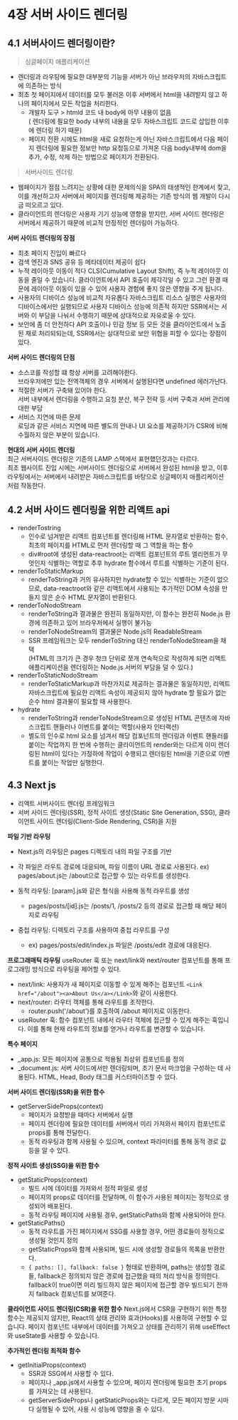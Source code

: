 # 4장 서버 사이드 렌더링

## 4.1 서버사이드 렌더링이란?

> 싱글페이지 애플리케이션

- 렌더링과 라우팅에 필요한 대부분의 기능을 서버가 아닌 브라우저의 자바스크립트에 의존하는 방식
- 최초 첫 페이지에서 데이터를 모두 불러온 이후 서버에서 html을 내려받지 않고 하나의 페이지에서 모든 작업을 처리한다.
  - 개발자 도구 > htmld 코드 내 body에 아무 내용이 없음  
    ( 렌더링에 필요한 body 내부의 내용을 모두 자바스크립트 코드로 삽입한 이후에 렌더링 하기 때문)
  - 페이지 전환 시에도 html을 새로 요청하는게 아닌 자바스크립트에서 다음 페이지 렌더링에 필요한 정보만 http 요청등으로 가져온 다음 body내부에 dom을 추가, 수정, 삭제 하는 방법으로 페이지가 전환된다.

> 서버사이드 렌더링

- 웹페이지가 점점 느려지는 상황에 대한 문제의식을 SPA의 태생적인 한계에서 찾고, 이를 개선하고자 서버에서 페이지를 렌더링해 제공하는 기존 방식의 웹 개발이 다시금 떠오르고 있다.
- 클라이언트의 렌더링은 사용자 기기 성능에 영향을 받지만, 서버 사이드 렌더링은 서버에서 제공하기 때문에 비교적 안정적인 렌더링이 가능하다.

**서버 사이드 렌더링의 장점**

- 최초 페이지 진입이 빠르다
- 검색 엔진과 SNS 공유 등 메타데이터 제공이 쉽다
- 누적 레이아웃 이동이 적다
  CLS(Cumulative Layout Shift), 즉 누적 레이아웃 이동을 줄일 수 있습니다. 클라이언트에서 API 호출이 제각각일 수 있고 그런 환경 때문에 레이아웃 이동이 있을 수 있어 사용자 경험에 좋지 않은 영향을 주게 됩니다.
- 사용자의 디바이스 성능에 비교적 자유롭다
  자바스크립트 리소스 실행은 사용자의 디바이스에서만 실행되므로 사용자 디바이스 성능에 의존적 하지만 SSR에서는 서버와 이 부담을 나눠서 수행하기 때문에 상대적으로 자유로울 수 있다.
- 보안에 좀 더 안전하다
  API 호출이나 민감 정보 등 모든 것을 클라이언트에서 노출된 채로 처리되되는데, SSR에서는 상대적으로 보안 위협을 피할 수 있다는 장점이 있다.

**서버 사이드 렌더링의 단점**

- 소스코를 작성할 떄 항상 서버를 고려해야한다.  
  브라우저에만 있는 전역객체의 경우 서버에서 실행된다면 undefined 에러가난다.
- 적절한 서버가 구축돼 있어야 한다.  
  서버 내부에서 렌더링을 수행하고 요청 분산, 복구 전략 등 서버 구축과 서버 관리에 대한 부담
- 서비스 지연에 따른 문제  
  로딩과 같은 서비스 지연에 따른 별도의 안내나 UI 요소를 제공하기가 CSR에 비해 수월하지 않은 부분이 있습니다.

**현대의 서버 사이드 렌더링**  
최근 서버사이드 렌더링은 기존의 LAMP 스택에서 표현했던것과는 다르다.  
최초 웹사이트 진입 시에는 서버사이드 렌더링으로 서버에서 완성된 html을 받고, 이후 라우팅에서는 서버에서 내려받은 자바스크립트를 바탕으로 싱글페이지 애플리케이션 처럼 작동한다.

## 4.2 서버 사이드 렌더링을 위한 리액트 api

- renderTostring
  - 인수로 넘겨받은 리액트 컴포넌트를 렌더링해 HTML 문자열로 반환하는 함수, 최초의 페이지를 HTML로 먼저 렌더링할 때 그 역할을 하는 함수
  - div#root에 생성된 data-reactroot는 리액트 컴포넌트의 루트 엘리먼트가 무엇인지 식별하는 역할로 추후 hydrate 함수에서 루트를 식별하는 기준이 된다.
- renderToStaticMarkup
  - renderToString과 거의 유사하지만 hydrate할 수 있는 식별하는 기준이 없으므로, data-reactroot와 같은 리액트에서 사용되는 추가적인 DOM 속성을 만들지 않은 순수 HTML 문자열이 반환된다.
- renderToNodoStream
  - renderToString과 결과물은 완전히 동일하지만, 이 함수는 완전히 Node.js 환경에 의존하고 있어 브라우저에서 실행이 불가능
  - renderToNodeStream의 결과물은 Node.js의 ReadableStream
  - SSR 프레임워크는 모두 renderToString 대신 renderToNodeStream을 채택  
    (HTML의 크기가 큰 경우 청크 단위로 쪼개 연속적으로 작성하게 되면 리액트 애플리케이션을 렌더링하는 Node.js 서버의 부담을 덜 수 있다.)
- renderToStaticNodoStream
  - renderToStaticMarkup과 마찬가지로 제공하는 결과물은 동일하지만, 리액트 자바스크립트에 필요한 리액트 속성이 제공되지 않아 hydrate 할 필요가 없는 순수 html 결과물이 필요할 때 사용한다.
- hydrate
  - renderToString과 renderToNodeStream으로 생성된 HTML 콘텐츠에 자바스크립트 핸들러나 이벤트를 붙이는 역할(사용자 인터랙션)
  - 별도의 인수로 html 요소를 넘겨서 해당 컴포넌트의 렌더링과 이벤트 핸들러를 붙이는 작업까지 한 번에 수행하는 클라이언트의 render와는 다르게 이미 렌더링된 html이 있다는 가정하에 작업이 수행되고 렌더링된 html을 기준으로 이벤트를 붙이는 작업만 실행한다.

## 4.3 Next js

- 리액트 서버사이드 렌더링 프레임워크
- 서버 사이드 렌더링(SSR), 정적 사이트 생성(Static Site Generation, SSG), 클라이언트 사이드 렌더링(Client-Side Rendering, CSR)을 지원

**파일 기반 라우팅**

- Next.js의 라우팅은 pages 디렉토리 내의 파일 구조를 기반
- 각 파일은 라우트 경로에 대응되며, 파일 이름이 URL 경로로 사용된다.
  ex) pages/about.js는 /about으로 접근할 수 있는 라우트를 생성한다.

- 동적 라우팅: [param].js와 같은 형식을 사용해 동적 라우트를 생성
  - pages/posts/[id].js는 /posts/1, /posts/2 등의 경로로 접근할 때 해당 페이지로 라우팅
- 중첩 라우팅: 디렉토리 구조를 사용하여 중첩 라우트를 구성
  - ex) pages/posts/edit/index.js 파일은 /posts/edit 경로에 대응된다.

**프로그래매틱 라우팅**
useRouter 훅 또는 next/link와 next/router 컴포넌트를 통해 프로그래밍 방식으로 라우팅을 제어할 수 있다.

- next/link: 사용자가 새 페이지로 이동할 수 있게 해주는 컴포넌트
  `<Link href="/about"><a>About Us</a></Link>`와 같이 사용한다.
- next/router: 라우터 객체를 통해 라우트를 조작한다.
  - router.push('/about')를 호출하여 /about 페이지로 이동한다.
- useRouter 훅: 함수 컴포넌트 내에서 라우터 객체에 접근할 수 있게 해주는 훅입니다. 이를 통해 현재 라우트의 정보를 얻거나 라우트를 변경할 수 있습니다.

**특수 페이지**

- \_app.js: 모든 페이지에 공통으로 적용될 최상위 컴포넌트를 정의
- \_document.js: 서버 사이드에서만 렌더링되며, 초기 문서 마크업을 구성하는 데 사용된다. HTML, Head, Body 태그를 커스터마이즈할 수 있다.

**서버 사이드 렌더링(SSR)을 위한 함수**

- getServerSideProps(context)
  - 페이지가 요청받을 때마다 서버에서 실행
  - 페이지 렌더링에 필요한 데이터를 서버에서 미리 가져와서 페이지 컴포넌트로 props를 통해 전달한다.
  - 동적 라우팅과 함께 사용될 수 있으며, context 파라미터를 통해 동적 경로 값 등을 알 수 있다.

**정적 사이트 생성(SSG)을 위한 함수**

- getStaticProps(context)
  - 빌드 시에 데이터를 가져와서 정적 파일로 생성
  - 페이지의 props로 데이터를 전달하며, 이 함수가 사용된 페이지는 정적으로 생성되어 배포된다.
  - 동적 라우팅 페이지에 사용될 경우, getStaticPaths와 함께 사용되어야 한다.
- getStaticPaths()
  - 동적 라우트를 가진 페이지에서 SSG를 사용할 경우, 어떤 경로들이 정적으로 생성될 것인지 정의
  - getStaticProps와 함께 사용되며, 빌드 시에 생성할 경로들의 목록을 반환한다.
  - `{ paths: [], fallback: false }` 형태로 반환하며, paths는 생성할 경로들, fallback은 정의되지 않은 경로에 접근했을 때의 처리 방식을 정의한다.  
    fallback이 true이면 미리 빌드하지 않은 페이지에 접근할 경우 빌드되기 전까지 fallback 컴포넌트를 보여준다.

**클라이언트 사이드 렌더링(CSR)을 위한 함수**
Next.js에서 CSR을 구현하기 위한 특정 함수는 제공되지 않지만, React의 상태 관리와 효과(Hooks)를 사용하여 구현할 수 있습니다. 페이지 컴포넌트 내부에서 데이터를 가져오고 상태를 관리하기 위해 useEffect와 useState를 사용할 수 있습니다.

**추가적인 렌더링 최적화 함수**

- getInitialProps(context)
  - SSR과 SSG에서 사용할 수 있다.
  - 페이지나 \_app.js에서 사용할 수 있으며, 페이지 렌더링에 필요한 초기 props를 가져오는 데 사용된다.
  - getServerSideProps나 getStaticProps와는 다르게, 모든 페이지 방문 시마다 실행될 수 있어, 사용 시 성능에 영향을 줄 수 있다.
